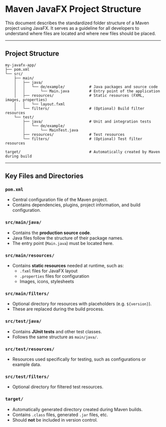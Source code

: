 # Maven JavaFX Project Structure

This document describes the standardized folder structure of a Maven project using JavaFX. It serves as a guideline for all developers to understand where files are located and where new files should be placed.

---

## Project Structure

```text
my-javafx-app/
├── pom.xml
└── src/
    ├── main/
    │   ├── java/
    │   │   └── de/example/           # Java packages and source code
    │   │       └── Main.java         # Entry point of the application
    │   ├── resources/                # Static resources (FXML, images, properties)
    │   │   └── layout.fxml
    │   └── filters/                  # (Optional) Build filter resources
    └── test/
        ├── java/                     # Unit and integration tests
        │   └── de/example/
        │       └── MainTest.java
        ├── resources/                # Test resources
        └── filters/                  # (Optional) Test filter resources

target/                               # Automatically created by Maven during build
```

---

## Key Files and Directories

### `pom.xml`
- Central configuration file of the Maven project.
- Contains dependencies, plugins, project information, and build configuration.

### `src/main/java/`
- Contains the **production source code**.
- Java files follow the structure of their package names.
- The entry point (`Main.java`) must be located here.

### `src/main/resources/`
- Contains **static resources** needed at runtime, such as:
  - `.fxml` files for JavaFX layout
  - `.properties` files for configuration
  - Images, icons, stylesheets

### `src/main/filters/`
- Optional directory for resources with placeholders (e.g. `${version}`).
- These are replaced during the build process.

### `src/test/java/`
- Contains **JUnit tests** and other test classes.
- Follows the same structure as `main/java/`.

### `src/test/resources/`
- Resources used specifically for testing, such as configurations or example data.

### `src/test/filters/`
- Optional directory for filtered test resources.

### `target/`
- Automatically generated directory created during Maven builds.
- Contains `.class` files, generated `.jar` files, etc.
- Should **not** be included in version control.